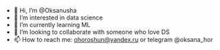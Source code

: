 - 👋 Hi, I’m @Oksanusha
- 👀 I’m interested in data science
- 🌱 I’m currently learning ML
- 💞️ I’m looking to collaborate with someone who love DS
- 📫 How to reach me: ohoroshun@yandex.ru or telegram @oksana_hor

<!---
Oksanusha/Oksanusha is a ✨ special ✨ repository because its `README.md` (this file) appears on your GitHub profile.
You can click the Preview link to take a look at your changes.
--->
